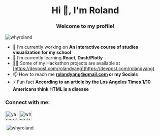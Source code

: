 <h1 align="center">Hi 👋, I'm Roland</h1>
<h3 align="center">Welcome to my profile!</h3>
<p align="left"> <img src="https://komarev.com/ghpvc/?username=whyroland&label=Profile%20views&color=0e75b6&style=flat" alt="whyroland" /> </p>

- 🔭 I’m currently working on **An interactive course of studies visualization for my school**
- 🌱 I’m currently learning **React, Dash/Plotly**
- 👨‍💻 Some of my Hackathon projects are available at [https://devpost.com/rolandyang](https://devpost.com/rolandyang)
- 📫 How to reach me **rolandyang@gmail.com or my Socials**
- ⚡ Fun fact **According to an [article](https://www.latimes.com/business/technology/la-fi-tn-1-10-americans-html-std-study-finds-20140304-story.html#axzz2v1X0Ct00) by the Los Angeles Times 1/10 Americans think HTML is a disease**

<h3 align="left">Connect with me:</h3>
<p align="left">
<a href="https://linkedin.com/in/yangroland" target="blank"><img align="center" src="https://raw.githubusercontent.com/rahuldkjain/github-profile-readme-generator/master/src/images/icons/Social/linked-in-alt.svg" alt="yangroland" height="30" width="40" /></a>
<a href="https://instagram.com/whyroland" target="blank"><img align="center" src="https://raw.githubusercontent.com/rahuldkjain/github-profile-readme-generator/master/src/images/icons/Social/instagram.svg" alt="whyroland" height="30" width="40" /></a>
</p>

<p>&nbsp;<img align="center" src="https://github-readme-stats.vercel.app/api?username=whyroland&include_all_commits=true&theme=dark&show_icons=true&locale=en" alt="whyroland" /></p>

